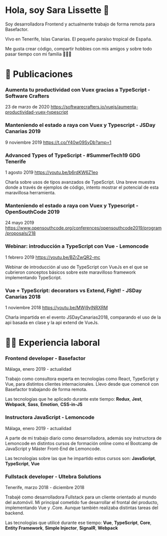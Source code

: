 # Hola, soy Sara Lissette <span class="wave">👋</span>

Soy desarrolladora Frontend y actualmente trabajo de forma remota para Basefactor.

Vivo en Tenerife, Islas Canarias. El pequeño paraíso tropical de España.

Me gusta crear código, compartir hobbies con mis amigos y sobre todo pasar tiempo con mi familia 👩‍👩‍👧

# 📌 Publicaciones

### Aumenta tu productividad con Vuex gracias a TypeScript - Software Crafters

23 de marzo de 2020 <https://softwarecrafters.io/vuejs/aumenta-productividad-vuex-typescript>

### Manteniendo el estado a raya con Vuex y Typescript - JSDay Canarias 2019

9 noviembre 2019 <https://t.co/Y40w09SyDb?amp=1>

### Advanced Types of TypeScript - #SummerTech19 GDG Tenerife

1 agosto 2019 <https://youtu.be/b6rdKW6Z1eo>

Charla sobre usos de tipos avanzados de TypeScript. Una breve muestra donde a través de ejemplos de código, intento mostrar el potencial de esta maravillosa herramienta.

### Manteniendo el estado a raya con Vuex y Typescript - OpenSouthCode 2019

24 mayo 2019 <https://www.opensouthcode.org/conferences/opensouthcode2019/program/proposals/218>

### Webinar: introducción a TypeScript con Vue - Lemoncode

1 febrero 2019 <https://youtu.be/BZrZwQR2-mc>

Webinar de introducción al uso de TypeScript con VueJs en el que se cubrieron conceptos básicos sobre este maravilloso framework implementando TypeScript.

### Vue + TypeScript: decorators vs Extend, Fight! - JSDay Canarias 2018

1 noviembre 2018 <https://youtu.be/MWj9ylNRXRM>

Charla impartida en el evento JSDayCanarias2018, comparando el uso de la api basada en clase y la api extend de VueJs.

# 👩‍💻 Experiencia laboral

### Frontend developer - Basefactor

Málaga, enero 2019 - actualidad

Trabajo como consultora experta en tecnologías como React, TypeScript y Vue, para distintos clientes internacionales. Llevo desde que comencé con Basefactor trabajando de forma remota.

Las tecnologías que he aplicado durante este tiempo: **Redux**, **Jest**, **Webpack**, **Sass**, **Emotion**, **CSS-in-JS**

### Instructora JavaScript - Lemoncode

Málaga, enero 2019 - actualidad

A parte de mi trabajo diario como desarrolladora, además soy instructora de Lemoncode en distintos cursos de formación online como el Bootcamp de JavaScript y Máster Front-End de Lemoncode.

Las tecnologías sobre las que he impartido estos cursos son: **JavaScript**, **TypeScript**, **Vue**

### Fullstack developer - Ultebra Solutions

Tenerife, marzo 2018 - diciembre 2018

Trabajé como desarrolladora Fullstack para un cliente orientado al mundo del automóvil. Mi principal cometido fue desarrollar el frontal del producto, implementando Vue y .Core. Aunque también realizaba distintas tareas del backend.

Las tecnologías que utilicé durante ese tiempo: **Vue**, **TypeScript**, **Core**, **Entity Framework**, **Simple Injector**, **SignalR**, **Webpack**
